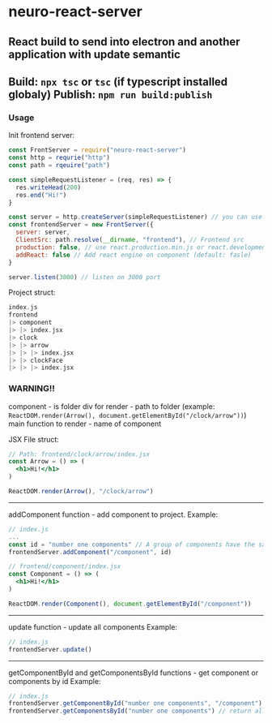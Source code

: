 # neuro-react-server
React build to send into electron and another application with update semantic
---
Build: `npx tsc` or `tsc` (if typescript installed globaly)
Publish: `npm run build:publish`
---
### Usage

Init frontend server:
```js
const FrontServer = require("neuro-react-server")
const http = requrie("http")
const path = rqeuire("path")

const simpleRequestListener = (req, res) => {
  res.writeHead(200)
  res.end("Hi!")
}

const server = http.createServer(simpleRequestListener) // you can use express.js or other frameworks to create the server
const frontendServer = new FrontServer({
  server: server,
  ClientSrc: path.resolve(__dirname, "frontend"), // Frontend src
  production: false, // use react.production.min.js or react.development.js (default: false)
  addReact: false // Add react engine on component (default: fasle)
}

server.listen(3000) // listen on 3000 port
```
Project struct:
```elixir
index.js
frontend
|> component
|> |> index.jsx
|> clock
|> |> arrow
|> |> |> index.jsx
|> |> clockFace
|> |> |> index.jsx
```
### WARNING!!
component - is folder
div for render - path to folder (example: `ReactDOM.render(Arrow(), document.getElementById("/clock/arrow"))`)
main function to render - name of component

JSX File struct:
```jsx
// Path: frontend/clock/arrow/index.jsx
const Arrow = () => (
  <h1>Hi!</h1>
)

ReactDOM.render(Arrow(), "/clock/arrow")
```

---

addComponent function - add component to project.
Example:
```js
// index.js
...
const id = "number one components" // A group of components have the same id 
frontendServer.addComponent("/component", id)
```
```jsx
// frontend/component/index.jsx
const Component = () => (
  <h1>Hi!</h1>
)

ReactDOM.render(Component(), document.getElementById("/component"))
```

---

update function - update all components
Example:
```js
// index.js
frontendServer.update() 
```

---

getComponentById and getComponentsById functions - get component or components by id
Example:
```js
// index.js
frontendServer.getComponentById("number one components", "/component") // return frontend/compontent/index.jsx body and other data
frontendServer.getComponentsById("number one components") // return all components, who have same id
```
